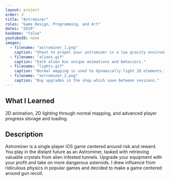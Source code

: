 ```yaml
---
layout: project
order: 3
title: "Astrominer"
roles: "Game Design, Programming, and Art"
dates: "2018"
hasDemo: "false"
youtubeID: none
images:
  - filename: "astrominer_1.png"
    caption: "Shoot to propel your astrominer in a low gravity environment."
  - filename: "aliens.gif"
    caption: "Each alien has unique animations and behaviors."
  - filename: "lights.gif"
    caption: "Normal mapping is used to dynamically light 2D elements."
  - filename: "astrominer_2.png"
    caption: "Buy upgrades in the shop which save between sessions."
---
```


## What I Learned
2D animation, 2D lighting through normal mapping, and advanced player progress storage and loading.

## Description

Astrominer is a single player iOS game centered around risk and reward. You play in the distant future as an Astrominer, tasked with retrieving valuable crystals from alien infested tunnels. Upgrade your equipment with your profit and take on more dangerous asteroids. I drew influence from ridiculous physics in popular games and decided to make a game centered around gun recoil.
